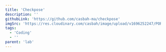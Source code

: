 ```yaml
---
title: 'Checkpose'
description: ''
githubLink: 'https://github.com/casbah-ma/checkpose'
imgSrc: 'https://res.cloudinary.com/casbah/image/upload/v1696252247/PORTFOLIO/Capture_d_%C3%A9cran_2023-10-02_%C3%A0_15.09.47_fiw40z.png'
tags:
  - 'Coding'
  - ''
parent: 'lab'
---
```

